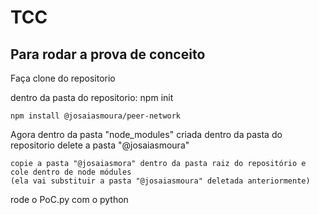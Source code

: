 # TCC

## Para rodar a prova de conceito

Faça clone do repositorio

dentro da pasta do repositorio:
	npm init
	
	npm install @josaiasmoura/peer-network          
	
Agora dentro da pasta "node_modules" criada dentro da pasta do repositorio
	delete a pasta "@josaiasmoura"
	
	copie a pasta "@josaiasmora" dentro da pasta raiz do repositório e cole dentro de node módules 
	(ela vai substituir a pasta "@josaiasmoura" deletada anteriormente)
	
rode o PoC.py com o python
